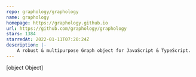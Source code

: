 ```yaml
---
repo: graphology/graphology
name: graphology
homepage: https://graphology.github.io
url: https://github.com/graphology/graphology
stars: 1384
starredAt: 2022-01-11T07:20:24Z
description: |-
    A robust & multipurpose Graph object for JavaScript & TypeScript.
---
```


[object Object]
